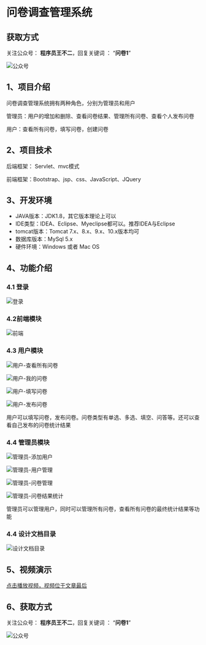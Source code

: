 # 问卷调查管理系统

## 获取方式

关注公众号： **程序员王不二**，回复关键词  ： “**问卷1**”   

![公众号](https://project-images-1256969109.cos.ap-chongqing.myqcloud.com/Typora-Images/202205281253739.png)

## 1、项目介绍

问卷调查管理系统拥有两种角色，分别为管理员和用户

管理员：用户的增加和删除、查看问卷结果、管理所有问卷、查看个人发布问卷

用户：查看所有问卷，填写问卷，创建问卷


## 2、项目技术

后端框架： Servlet、mvc模式

前端框架：Bootstrap、jsp、css、JavaScript、JQuery

## 3、开发环境

- JAVA版本：JDK1.8，其它版本理论上可以
- IDE类型：IDEA、Eclipse、Myeclipse都可以。推荐IDEA与Eclipse
- tomcat版本：Tomcat 7.x、8.x、9.x、10.x版本均可
- 数据库版本：MySql 5.x
- 硬件环境：Windows 或者 Mac OS


## 4、功能介绍

### 4.1 登录

![登录](https://project-images-1256969109.cos.ap-chongqing.myqcloud.com/Typora-Images/202206092058425.jpg)

### 4.2前端模块

![前端](https://project-images-1256969109.cos.ap-chongqing.myqcloud.com/Typora-Images/202206092059470.jpg)

### 4.3 用户模块

![用户-查看所有问卷](https://project-images-1256969109.cos.ap-chongqing.myqcloud.com/Typora-Images/202206092100131.jpg)

![用户-我的问卷](https://project-images-1256969109.cos.ap-chongqing.myqcloud.com/Typora-Images/202206092100842.jpg)

![用户-填写问卷](https://project-images-1256969109.cos.ap-chongqing.myqcloud.com/Typora-Images/202206092100673.jpg)

![用户-发布问卷](https://project-images-1256969109.cos.ap-chongqing.myqcloud.com/Typora-Images/202206092100025.jpg)

用户可以填写问卷，发布问卷。问卷类型有单选、多选、填空、问答等。还可以查看自己发布的问卷统计结果

### 4.4 管理员模块

![管理员-添加用户](https://project-images-1256969109.cos.ap-chongqing.myqcloud.com/Typora-Images/202206092101409.jpg)

![管理员-用户管理](https://project-images-1256969109.cos.ap-chongqing.myqcloud.com/Typora-Images/202206092101759.jpg)

![管理员-问卷管理](https://project-images-1256969109.cos.ap-chongqing.myqcloud.com/Typora-Images/202206092101733.jpg)

![管理员-问卷结果统计](https://project-images-1256969109.cos.ap-chongqing.myqcloud.com/Typora-Images/202206092101597.jpg)

管理员可以管理用户，同时可以管理所有问卷，查看所有问卷的最终统计结果等功能

### 4.4 设计文档目录

![设计文档目录](https://project-images-1256969109.cos.ap-chongqing.myqcloud.com/Typora-Images/202206092104569.jpg)

## 5、视频演示

[点击播放视频，视频位于文章最后](输入链接)

## 6、获取方式

关注公众号： **程序员王不二**，回复关键词  ： “**问卷1**”   



![公众号](https://project-images-1256969109.cos.ap-chongqing.myqcloud.com/Typora-Images/202205281253739.png)

